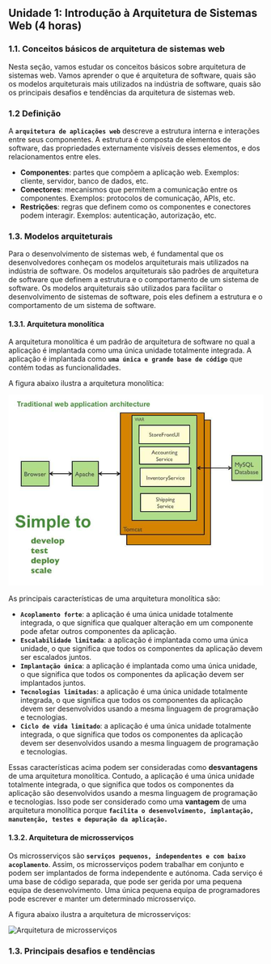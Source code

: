 ## Unidade 1: Introdução à Arquitetura de Sistemas Web (4 horas)

### 1.1. Conceitos básicos de arquitetura de sistemas web

Nesta seção, vamos estudar os conceitos básicos sobre arquitetura de sistemas web. Vamos aprender o que é arquitetura de software, quais são os modelos arquiteturais mais utilizados na indústria de software, quais são os principais desafios e tendências da arquitetura de sistemas web.

### 1.2 Definição

A __`arquitetura de aplicações web`__ descreve a estrutura interna e interações entre seus componentes. A estrutura é composta de elementos de software, das propriedades externamente visíveis desses elementos, e dos relacionamentos entre eles.

  - **Componentes**: partes que compõem a aplicação web. Exemplos: cliente, servidor, banco de dados, etc.
  - **Conectores**: mecanismos que permitem a comunicação entre os componentes. Exemplos: protocolos de comunicação, APIs, etc.
 - **Restrições**: regras que definem como os componentes e conectores podem interagir. Exemplos: autenticação, autorização, etc.
	

### 1.3. Modelos arquiteturais

Para o desenvolvimento de sistemas web, é fundamental que os desenvolvedores conheçam os modelos arquiteturais mais utilizados na indústria de software. Os modelos arquiteturais são padrões de arquitetura de software que definem a estrutura e o comportamento de um sistema de software. Os modelos arquiteturais são utilizados para facilitar o desenvolvimento de sistemas de software, pois eles definem a estrutura e o comportamento de um sistema de software.

#### 1.3.1. Arquitetura monolítica

A arquitetura monolítica é um padrão de arquitetura de software no qual a aplicação é implantada como uma única unidade totalmente integrada. A aplicação é implantada como __`uma única e grande base de código`__ que contém todas as funcionalidades.

A figura abaixo ilustra a arquitetura monolítica:

![Arquitetura monolítica](img/monolito.jpg)

As principais características de uma arquitetura monolítica são:

- __`Acoplamento forte`__: a aplicação é uma única unidade totalmente integrada, o que significa que qualquer alteração em um componente pode afetar outros componentes da aplicação.
- __`Escalabilidade limitada`__: a aplicação é implantada como uma única unidade, o que significa que todos os componentes da aplicação devem ser escalados juntos.
- __`Implantação única`__: a aplicação é implantada como uma única unidade, o que significa que todos os componentes da aplicação devem ser implantados juntos.
- __`Tecnologias limitadas`__: a aplicação é uma única unidade totalmente integrada, o que significa que todos os componentes da aplicação devem ser desenvolvidos usando a mesma linguagem de programação e tecnologias.
- __`Ciclo de vida limitado`__: a aplicação é uma única unidade totalmente integrada, o que significa que todos os componentes da aplicação devem ser desenvolvidos usando a mesma linguagem de programação e tecnologias.

Essas características acima podem ser consideradas como **desvantagens** de uma arquitetura monolítica. Contudo, a aplicação é uma única unidade totalmente integrada, o que significa que todos os componentes da aplicação são desenvolvidos usando a mesma linguagem de programação e tecnologias. Isso pode ser considerado como uma **vantagem** de uma arquitetura monolítica porque __`facilita o desenvolvimento, implantação, manutenção, testes e depuração da aplicação.`__

#### 1.3.2. Arquitetura de microsserviços

Os microsserviços são __`serviços pequenos, independentes e com baixo acoplamento`__. Assim, os microsserviços podem trabalhar em conjunto e podem ser implantados de forma independente e autónoma. Cada serviço é uma base de código separada, que pode ser gerida por uma pequena equipa de desenvolvimento. Uma única pequena equipa de programadores pode escrever e manter um determinado microsserviço.

A figura abaixo ilustra a arquitetura de microsserviços:

![Arquitetura de microsserviços](img/microservices.jpg)

### 1.3. Principais desafios e tendências